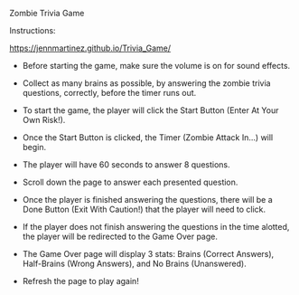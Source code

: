 Zombie Trivia Game

Instructions:

 https://jennmartinez.github.io/Trivia_Game/
 
 - Before starting the game, make sure the volume is on for sound effects.

- Collect as many brains as possible, by answering the zombie trivia questions, correctly, before the timer runs out.

- To start the game, the player will click the Start Button (Enter At Your Own Risk!).

- Once the Start Button is clicked, the Timer (Zombie Attack In...) will begin. 

- The player will have 60 seconds to answer 8 questions.

- Scroll down the page to answer each presented question.

- Once the player is finished answering the questions, there will be a Done Button (Exit With Caution!)
  that the player will need to click.

- If the player does not finish answering the questions in the time alotted, the player will be redirected
  to the Game Over page.

- The Game Over page will display 3 stats: Brains (Correct Answers), Half-Brains (Wrong Answers), and 
  No Brains (Unanswered).
  
- Refresh the page to play again!


